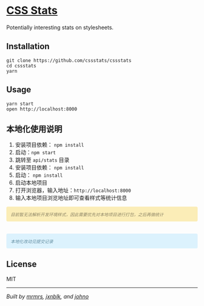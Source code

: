 # [CSS Stats](https://cssstats.com)

Potentially interesting stats on stylesheets.

## Installation

```
git clone https://github.com/cssstats/cssstats
cd cssstats
yarn
```

## Usage

```
yarn start
open http://localhost:8000
```

## 本地化使用说明

1. 安装项目依赖： `npm install`
2. 启动：`npm start`
3. 跳转至 `api/stats` 目录
4. 安装项目依赖： `npm install`
5. 启动： `npm install`
6. 启动本地项目
7. 打开浏览器，输入地址：`http://localhost:8000`
8. 输入本地项目浏览地址即可查看样式等统计信息

<div style="background-color:#fbedb7;color:#8c8466;font-style:italic;font-size:.8em;border-radius:4px;padding:1em;font-weight:200;">
目前暂无法解析开发环境样式，因此需要优先对本地项目进行打包，之后再做统计
</div>

######

<div style="background-color:#DCF2FD;color:#618ca0;font-style:italic;font-size:.8em;border-radius:4px;padding:1em;font-weight:200;">
本地化改动见提交记录
</div>

## License

MIT

---

_Built by [mrmrs](https://mrmrs.cc), [jxnblk](https://jxnblk.com), and [johno](https://johno.com)_
